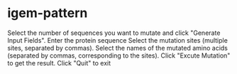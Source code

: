 # igem-pattern
 Select the number of sequences you want to mutate and click "Generate Input Fields".
Enter the protein sequence
Select the mutation sites (multiple sites, separated by commas).
Select the names of the mutated amino acids (separated by commas, corresponding to the sites).
Click "Excute Mutation" to get the result.
Click "Quit" to exit 

